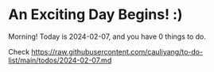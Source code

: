 # An Exciting Day Begins! :)

Morning! Today is 2024-02-07, and you have 0 things to do.

Check https://raw.githubusercontent.com/cauliyang/to-do-list/main/todos/2024-02-07.md